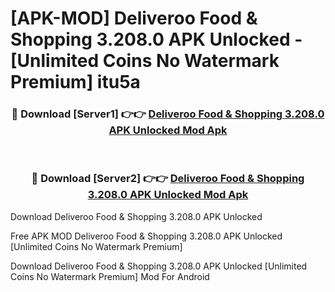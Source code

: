 # [APK-MOD] Deliveroo  Food & Shopping 3.208.0 APK Unlocked - [Unlimited Coins No Watermark Premium] itu5a



<div align="center">
<h3>🔴 Download [Server1] 👉👉 <a href="https://momento.my/?title=Deliveroo__Food_&_Shopping_3.208.0_APK_Unlocked">Deliveroo  Food & Shopping 3.208.0 APK Unlocked Mod Apk</a></h3><br>

<h3>🔴 Download [Server2] 👉👉 <a href="https://momento.my/?title=Deliveroo__Food_&_Shopping_3.208.0_APK_Unlocked">Deliveroo  Food & Shopping 3.208.0 APK Unlocked Mod Apk</a></h3>
</div>



Download Deliveroo  Food & Shopping 3.208.0 APK Unlocked 

Free APK MOD Deliveroo  Food & Shopping 3.208.0 APK Unlocked [Unlimited Coins No Watermark Premium]

Download Deliveroo  Food & Shopping 3.208.0 APK Unlocked [Unlimited Coins No Watermark Premium] Mod For Android
